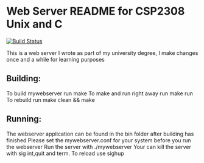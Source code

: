 # Web Server README for CSP2308 Unix and C #
[![Build Status](https://ci.termini.me/buildStatus/icon?job=CSP2308_WebServer)](https://ci.termini.me/job/CSP2308_WebServer/)

This is a web server I wrote as part of my university degree, I make changes once and a while for learning purposes 

## Building:
  To build mywebserver run make
  To make and run right away run make run
  To rebuild run make clean && make

## Running:
  The webserver application can be found in the bin folder after building has finished
  Please set the mywebserver.conf for your system before you run the webserver
  Run the server with ./mywebserver
  Your can kill the server with sig int,quit and term.
  To reload use sighup
